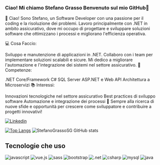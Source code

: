 ### Ciao! Mi chiamo Stefano Grasso Benvenuto sul mio GitHub👋
<div>
 👋 Ciao! Sono Stefano, un Software Developer con una passione per il coding e la risoluzione dei problemi. Lavoro principalmente con .NET in ambito assicurativo, dove mi occupo di progettare e sviluppare soluzioni software che ottimizzano i processi e migliorano l'efficienza operativa.

💻 Cosa Faccio:

Sviluppo e manutenzione di applicazioni in .NET.
Collaboro con i team per implementare soluzioni scalabili e sicure.
Mi dedico a migliorare l'automazione e l'integrazione dei sistemi nel settore assicurativo.
🔧 Competenze:

.NET Core/Framework
C#
SQL Server
ASP.NET e Web API
Architettura a Microservizi
📚 Interessi:

Innovazioni tecnologiche nel settore assicurativo
Best practices di sviluppo software
Automazione e integrazione dei processi
🚀 Sempre alla ricerca di nuove sfide e opportunità per crescere come sviluppatore e contribuire a progetti innovativi!

</div>

[![Linkedin](https://img.shields.io/badge/LinkedIn-0077B5?style=for-the-badge&logo=linkedin&logoColor=white)](https://www.linkedin.com/in/stefano-grasso-3a1938294/)

[![Top Langs](https://github-readme-stats.vercel.app/api/top-langs/?username=StefanoGrassoSG)](https://github.com/anuraghazra/github-readme-stats)
![StefanoGrassoSG GitHub stats](https://github-readme-stats.vercel.app/api?username=StefanoGrassoSG&show_icons=true&theme=dracula)

## Tecnologie che uso 
<div>
  <img alt="javascript" src="https://img.shields.io/badge/JavaScript-F7DF1E?style=for-the-badge&logo=javascript&logoColor=black"/>
  <img alt="vue.js" src="https://img.shields.io/badge/Vue.js-35495E?style=for-the-badge&logo=vue.js&logoColor=4FC08D"/>
  <img alt="sass" src="https://img.shields.io/badge/Sass-CC6699?style=for-the-badge&logo=sass&logoColor=white"/>
  <img alt="bootstrap" src="https://img.shields.io/badge/Bootstrap-563D7C?style=for-the-badge&logo=bootstrap&logoColor=white"/>
  <img alt=".net" src="https://img.shields.io/badge/.NET-512BD4?style=for-the-badge&logo=.net&logoColor=white"/>
  <img alt="csharp" src="https://img.shields.io/badge/C%23-239120?style=for-the-badge&logo=csharp&logoColor=white"/>
  <img alt="mysql" src="https://img.shields.io/badge/MySQL-00000F?style=for-the-badge&logo=mysql&logoColor=white"/>
  <img alt="java" src="https://img.shields.io/badge/Java-007396?style=for-the-badge&logo=java&logoColor=white"/>
</div>

